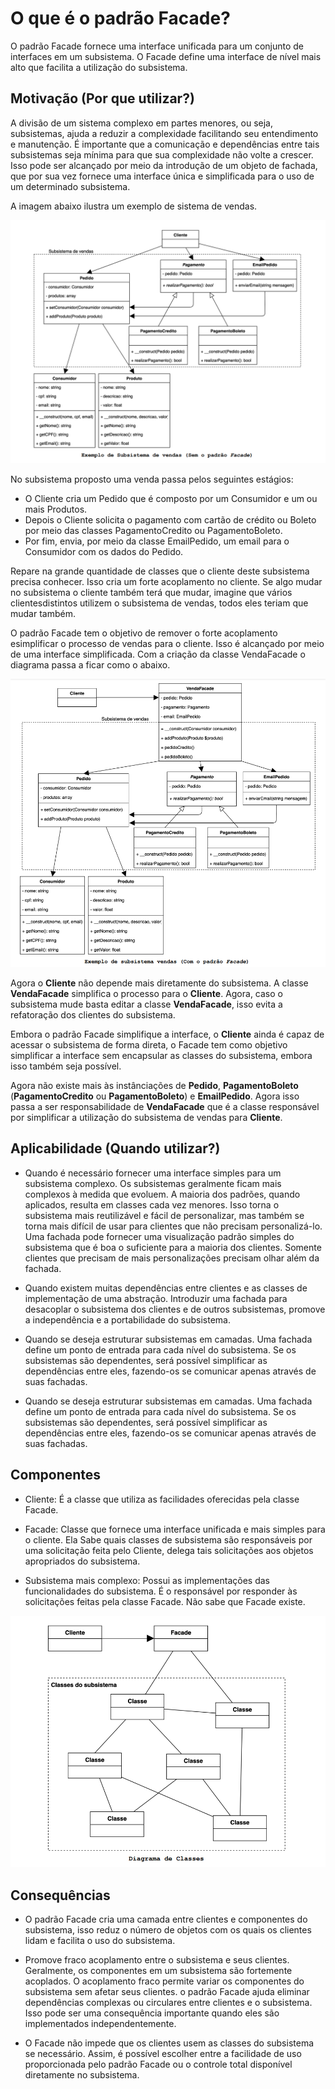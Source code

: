# O que é o padrão Facade?

O padrão Facade fornece uma interface unificada para um conjunto de interfaces em um subsistema. O Facade define uma interface 
de nível mais alto que facilita a utilização do subsistema.


## Motivação (Por que utilizar?)

A divisão de um sistema complexo em partes menores, ou seja, subsistemas, ajuda a reduzir a complexidade facilitando seu 
entendimento e manutenção. É importante que a comunicação e dependências entre tais subsistemas seja mínima para que sua 
complexidade não volte a crescer. Isso pode ser alcançado por meio da introdução de um objeto de fachada, que por sua vez 
fornece uma interface única e simplificada para o uso de um determinado subsistema.

A imagem abaixo ilustra um exemplo de sistema de vendas.

![alt text](img/vendas.png)

No subsistema proposto uma venda passa pelos seguintes estágios:

- O Cliente cria um Pedido que é composto por um Consumidor e um ou mais Produtos.
- Depois o Cliente solicita o pagamento com cartão de crédito ou Boleto por meio das classes PagamentoCredito ou PagamentoBoleto.
- Por fim, envia, por meio da classe EmailPedido, um email para o Consumidor com os dados do Pedido.

Repare na grande quantidade de classes que o cliente deste subsistema precisa conhecer. Isso cria um forte acoplamento no 
cliente. Se algo mudar no subsistema o cliente também terá que mudar, imagine que vários clientesdistintos utilizem o 
subsistema de vendas, todos eles teriam que mudar também.

O padrão Facade tem o objetivo de remover o forte acoplamento esimplificar o processo de vendas para o cliente. Isso é 
alcançado por meio de uma interface simplificada. Com a criação da classe VendaFacade o diagrama passa a ficar como o abaixo.


![alt text](img/vendasfacade.png)

Agora o **Cliente** não depende mais diretamente do subsistema. A classe **VendaFacade** simplifica o processo para o 
**Cliente**. Agora, caso o subsistema mude basta editar a classe **VendaFacade**, isso evita a refatoração dos clientes 
do subsistema.

Embora o padrão Facade simplifique a interface, o **Cliente** ainda é capaz de acessar o subsistema de forma direta, o Facade 
tem como objetivo simplificar a interface sem encapsular as classes do subsistema, embora isso também seja possível.

Agora não existe mais às instânciações de **Pedido**, **PagamentoBoleto** (**PagamentoCredito** ou **PagamentoBoleto**) 
e **EmailPedido**. Agora isso passa a ser responsabilidade de **VendaFacade** que é a classe responsável por simplificar 
a utilização do subsistema de vendas para **Cliente**.

## Aplicabilidade (Quando utilizar?)

- Quando é necessário fornecer uma interface simples para um subsistema complexo. Os subsistemas geralmente ficam mais 
complexos à medida que evoluem. A maioria dos padrões, quando aplicados, resulta em classes cada vez menores. Isso torna 
o subsistema mais reutilizável e fácil de personalizar, mas também se torna mais difícil de usar para clientes que não 
precisam personalizá-lo. Uma fachada pode fornecer uma visualização padrão simples do subsistema que é boa o suficiente
para a maioria dos clientes. Somente clientes que precisam de mais personalizações precisam olhar além da fachada.

- Quando existem muitas dependências entre clientes e as classes de implementação de uma abstração. Introduzir uma fachada 
para desacoplar o subsistema dos clientes e de outros subsistemas, promove a independência e a portabilidade do subsistema.

- Quando se deseja estruturar subsistemas em camadas. Uma fachada define um ponto de entrada para cada nível do subsistema. 
Se os subsistemas são dependentes, será possível simplificar as dependências entre eles, fazendo-os se comunicar apenas 
através de suas fachadas.

- Quando se deseja estruturar subsistemas em camadas. Uma fachada define um ponto de entrada para cada nível do subsistema. 
Se os subsistemas são dependentes, será possível simplificar as dependências entre eles, fazendo-os se comunicar apenas 
através de suas fachadas.

## Componentes

- Cliente: É a classe que utiliza as facilidades oferecidas pela classe Facade.
- Facade: Classe que fornece uma interface unificada e mais simples para o cliente. Ela Sabe quais classes de subsistema 
são responsáveis por uma solicitação feita pelo Cliente, delega tais solicitações aos objetos apropriados do subsistema.

- Subsistema mais complexo: Possui as implementações das funcionalidades do subsistema. É o responsável por responder às
solicitações feitas pela classe Facade. Não sabe que Facade existe.

![alt text](img/diagrama_classe.png)

## Consequências

- O padrão Facade cria uma camada entre clientes e componentes do subsistema, isso reduz o número de objetos com os quais 
os clientes lidam e facilita o uso do subsistema.

- Promove fraco acoplamento entre o subsistema e seus clientes. Geralmente, os componentes em um subsistema são fortemente 
acoplados. O acoplamento fraco permite variar os componentes do subsistema sem afetar seus clientes. o padrão Facade ajuda 
eliminar dependências complexas ou circulares entre clientes e o subsistema. Isso pode ser uma consequência importante 
quando eles são implementados independentemente.

- O Facade não impede que os clientes usem as classes do subsistema se necessário. Assim, é possível escolher entre a 
facilidade de uso proporcionada pelo padrão Facade ou o controle total disponível diretamente no subsistema.
